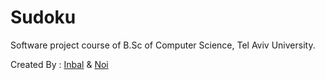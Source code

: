 # Sudoku
Software project course of B.Sc of Computer Science, Tel Aviv University.

Created By : [Inbal](https://github.com/Inbalavivi) & [Noi](https://github.com/Noicoh)
